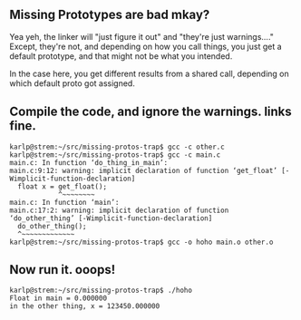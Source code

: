 ## Missing Prototypes are bad mkay?

Yea yeh, the linker will "just figure it out" and "they're just warnings...."
Except, they're not, and depending on how you call things, you just
get a default prototype, and that might not be what you intended.

In the case here, you get different results from a shared call, depending
on which default proto got assigned.

## Compile the code, and ignore the warnings. links fine.
```
karlp@strem:~/src/missing-protos-trap$ gcc -c other.c
karlp@strem:~/src/missing-protos-trap$ gcc -c main.c
main.c: In function ‘do_thing_in_main’:
main.c:9:12: warning: implicit declaration of function ‘get_float’ [-Wimplicit-function-declaration]
  float x = get_float();
            ^~~~~~~~~
main.c: In function ‘main’:
main.c:17:2: warning: implicit declaration of function ‘do_other_thing’ [-Wimplicit-function-declaration]
  do_other_thing();
  ^~~~~~~~~~~~~~
karlp@strem:~/src/missing-protos-trap$ gcc -o hoho main.o other.o
```

## Now run it.  ooops!
```
karlp@strem:~/src/missing-protos-trap$ ./hoho
Float in main = 0.000000
in the other thing, x = 123450.000000
```

